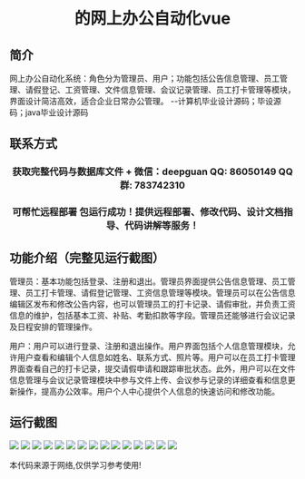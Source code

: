 <p><h1 align="center">的网上办公自动化vue</h1></p>

## 简介
网上办公自动化系统：角色分为管理员、用户；功能包括公告信息管理、员工管理、请假登记、工资管理、文件信息管理、会议记录管理、员工打卡管理等模块，界面设计简洁高效，适合企业日常办公管理。    --计算机毕业设计源码；毕设源码；java毕业设计源码


## 联系方式
<p><h3 align="center">获取完整代码与数据库文件 + 微信：deepguan QQ: 86050149 QQ群: 783742310</h3></p>
<p><h3 align="center">可帮忙远程部署 包运行成功！提供远程部署、修改代码、设计文档指导、代码讲解等服务！</h3></p>

## 功能介绍（完整见运行截图）
管理员：基本功能包括登录、注册和退出。管理员界面提供公告信息管理、员工管理、员工打卡管理、请假登记管理、工资信息管理等模块。管理员可以在公告信息编辑区发布和修改公告内容，也可以管理员工的打卡记录、请假审批，并负责工资信息的维护，包括基本工资、补贴、考勤扣款等字段。管理员还能够进行会议记录及日程安排的管理操作。

用户：用户可以进行登录、注册和退出操作。用户界面包括个人信息管理模块，允许用户查看和编辑个人信息如姓名、联系方式、照片等。用户可以在员工打卡管理界面查看自己的打卡记录，提交请假申请和跟踪审批状态。此外，用户可以在文件信息管理与会议记录管理模块中参与文件上传、会议参与记录的详细查看和信息更新操作，提高办公效率。用户个人中心提供个人信息的快速访问和修改功能。


## 运行截图
![](img/001.jpg)
![](img/002.jpg)
![](img/003.jpg)
![](img/004.jpg)
![](img/005.jpg)
![](img/006.jpg)
![](img/007.jpg)
![](img/008.jpg)
![](img/009.jpg)
![](img/010.jpg)
![](img/011.jpg)
![](img/012.jpg)
![](img/013.jpg)
![](img/014.jpg)
![](img/015.jpg)

<p>本代码来源于网络,仅供学习参考使用!</p>
